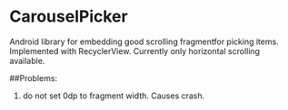 # CarouselPicker
Android library for embedding good scrolling fragmentfor picking items. Implemented with RecyclerView. Currently only horizontal scrolling available.


##Problems:
1. do not set 0dp to fragment width. Causes crash.
